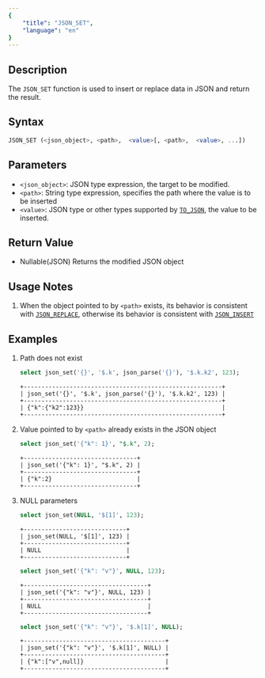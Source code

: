 ```yaml
---
{
    "title": "JSON_SET",
    "language": "en"
}
---
```


## Description
The `JSON_SET` function is used to insert or replace data in JSON and return the result.

## Syntax
```sql
JSON_SET (<json_object>, <path>,  <value>[, <path>,  <value>, ...])
```

## Parameters
- `<json_object>`: JSON type expression, the target to be modified.
- `<path>`: String type expression, specifies the path where the value is to be inserted
- `<value>`: JSON type or other types supported by [`TO_JSON`](./to-json.md), the value to be inserted.

## Return Value
- Nullable(JSON) Returns the modified JSON object

## Usage Notes
1. When the object pointed to by `<path>` exists, its behavior is consistent with [`JSON_REPLACE`](./json-replace.md), otherwise its behavior is consistent with [`JSON_INSERT`](./json-insert.md)

## Examples
1. Path does not exist
    ```sql
    select json_set('{}', '$.k', json_parse('{}'), '$.k.k2', 123);
    ```
    ```text
    +--------------------------------------------------------+
    | json_set('{}', '$.k', json_parse('{}'), '$.k.k2', 123) |
    +--------------------------------------------------------+
    | {"k":{"k2":123}}                                       |
    +--------------------------------------------------------+
    ```
2. Value pointed to by `<path>` already exists in the JSON object
    ```sql
    select json_set('{"k": 1}', "$.k", 2);
    ```
    ```text
    +--------------------------------+
    | json_set('{"k": 1}', "$.k", 2) |
    +--------------------------------+
    | {"k":2}                        |
    +--------------------------------+
    ```
3. NULL parameters
    ```sql
    select json_set(NULL, '$[1]', 123);
    ```
    ```text
    +-----------------------------+
    | json_set(NULL, '$[1]', 123) |
    +-----------------------------+
    | NULL                        |
    +-----------------------------+
    ```
    ```sql
    select json_set('{"k": "v"}', NULL, 123);
    ```
    ```text
    +-----------------------------------+
    | json_set('{"k": "v"}', NULL, 123) |
    +-----------------------------------+
    | NULL                              |
    +-----------------------------------+
    ```
    ```sql
    select json_set('{"k": "v"}', '$.k[1]', NULL);
    ```
    ```text
    +----------------------------------------+
    | json_set('{"k": "v"}', '$.k[1]', NULL) |
    +----------------------------------------+
    | {"k":["v",null]}                       |
    +----------------------------------------+
    ```